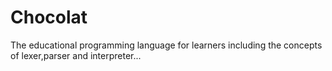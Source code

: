 # Chocolat
  The educational programming language for learners including the concepts of lexer,parser and interpreter...
